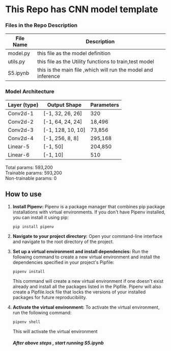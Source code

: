# This Repo has CNN model template

### Files in the Repo	Description

| File Name  | Description |
| ------------- | ------------- |
| model.py  | this file as the model definition  |
| utils.py  | this file as the Utility functions to train,test model  |
| S5.ipynb  | this is the main file ,which will run the model and inference |

### Model Architecture 

|  Layer (type)           |    Output Shape       |  Parameters  |
| ----------------------- | --------------------- | --------- |
|      Conv2d-1           | [-1, 32, 26, 26]        |     320 |
|      Conv2d-2           | [-1, 64, 24, 24]         | 18,496 |
|      Conv2d-3           | [-1, 128, 10, 10]         | 73,856 |
|      Conv2d-4            | [-1, 256, 8, 8]         |295,168 |
|      Linear-5             |      [-1, 50]        | 204,850 |
|      Linear-6              |     [-1, 10]          |   510 |


Total params: 593,200 <br/>
Trainable params: 593,200 <br/>
Non-trainable params: 0 <br/>

## How to use 


1. **Install Pipenv:**
   Pipenv is a package manager that combines pip package installations with virtual environments. If you don't have Pipenv installed, you can install it using pip:
   
   ```shell
   pip install pipenv
   ```

2. **Navigate to your project directory:**
   Open your command-line interface and navigate to the root directory of the project.

3. **Set up a virtual environment and install dependencies:**
   Run the following command to create a new virtual environment and install the dependencies specified in your project's Pipfile:
   
   ```shell
   pipenv install
   ```

   This command will create a new virtual environment if one doesn't exist already and install all the packages listed in the Pipfile. Pipenv will also create a Pipfile.lock file that locks the versions of your installed packages for future reproducibility.

4. **Activate the virtual environment:**
   To activate the virtual environment, run the following command:
   
   ```shell
   pipenv shell
   ```

   This will activate the virtual environment <br>
   
   ##### After above steps , start running S5.ipynb


